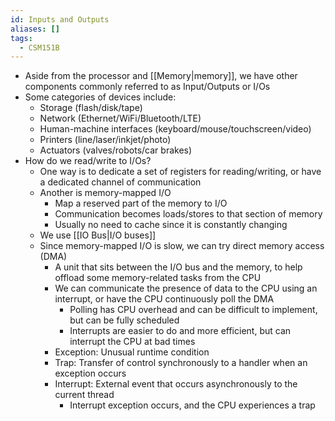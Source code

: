 ```yaml
---
id: Inputs and Outputs
aliases: []
tags:
  - CSM151B
---
```


- Aside from the processor and [[Memory|memory]], we have other components
  commonly referred to as Input/Outputs or I/Os
- Some categories of devices include:
  - Storage (flash/disk/tape)
  - Network (Ethernet/WiFi/Bluetooth/LTE)
  - Human-machine interfaces (keyboard/mouse/touchscreen/video)
  - Printers (line/laser/inkjet/photo)
  - Actuators (valves/robots/car brakes)
- How do we read/write to I/Os?
  - One way is to dedicate a set of registers for reading/writing, or have a
    dedicated channel of communication
  - Another is memory-mapped I/O
    - Map a reserved part of the memory to I/O
    - Communication becomes loads/stores to that section of memory
    - Usually no need to cache since it is constantly changing
  - We use [[IO Bus|I/O buses]]
  - Since memory-mapped I/O is slow, we can try direct memory access (DMA)
    - A unit that sits between the I/O bus and the memory, to help offload some
      memory-related tasks from the CPU
    - We can communicate the presence of data to the CPU using an interrupt, or
      have the CPU continuously poll the DMA
      - Polling has CPU overhead and can be difficult to implement, but can be
        fully scheduled
      - Interrupts are easier to do and more efficient, but can interrupt the
        CPU at bad times
    - Exception: Unusual runtime condition
    - Trap: Transfer of control synchronously to a handler when an exception
      occurs
    - Interrupt: External event that occurs asynchronously to the current thread
      - Interrupt exception occurs, and the CPU experiences a trap
